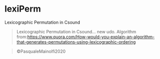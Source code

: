 # lexiPerm
Lexicographic Permutation in Csound

> Lexicographic Permutation in Csound... new udo. 
> Algorithm from:https://www.quora.com/How-would-you-explain-an-algorithm-that-generates-permutations-using-lexicographic-ordering

> ©PasqualeMainolfi2020
